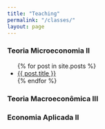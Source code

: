 ```yaml
---
title: "Teaching"
permalink: "/classes/"
layout: page
---
```



### Teoria Microeconomia II

<ul>
  {% for post in site.posts %}
    <li>
      <a href="{{ post.url }}">{{ post.title }}</a>
    </li>
  {% endfor %}
</ul>


### Teoria Macroeconômica III


### Economia Aplicada II

